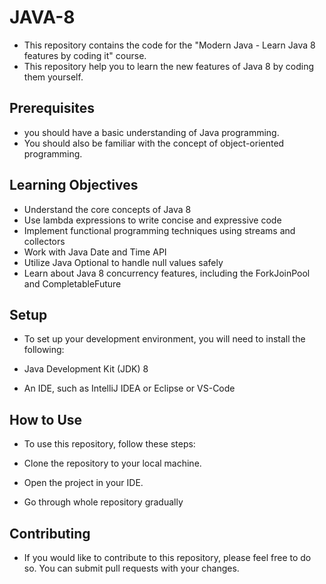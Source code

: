 # JAVA-8

- This repository contains the code for the "Modern Java - Learn Java 8 features by coding it" course. 
- This repository help you to learn the new features of Java 8 by coding them yourself.

## Prerequisites

- you should have a basic understanding of Java programming.
- You should also be familiar with the concept of object-oriented programming.

## Learning Objectives

- Understand the core concepts of Java 8
- Use lambda expressions to write concise and expressive code
- Implement functional programming techniques using streams and collectors
- Work with Java Date and Time API
- Utilize Java Optional to handle null values safely
- Learn about Java 8 concurrency features, including the ForkJoinPool and CompletableFuture

## Setup

- To set up your development environment, you will need to install the following:

- Java Development Kit (JDK) 8
- An IDE, such as IntelliJ IDEA or Eclipse or VS-Code

## How to Use

- To use this repository, follow these steps:

- Clone the repository to your local machine.
- Open the project in your IDE.
- Go through whole repository gradually

## Contributing

- If you would like to contribute to this repository, please feel free to do so. You can submit pull requests with your changes.




